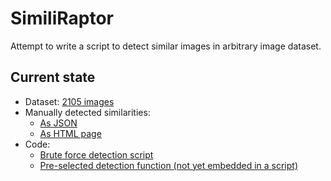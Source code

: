 # SimiliRaptor

Attempt to write a script to detect similar images in arbitrary image dataset.

## Current state

- Dataset: [2105 images](tests/dataset/)
- Manually detected similarities:
  - [As JSON](tests/dataset_similarities.json)
  - [As HTML page](tests/dataset_similarities.html)
- Code:
  - [Brute force detection script](tests/brute_force_similarities.py)
  - [Pre-selected detection function (not yet embedded in a script)](imgsimsearch/__init__.py)
